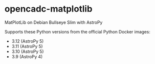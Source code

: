 # opencadc-matplotlib
MatPlotLib on Debian Bullseye Slim with AstroPy

Supports these Python versions from the official
Python Docker images:

- 3.12 (AstroPy 5)
- 3.11 (AstroPy 5)
- 3.10 (AstroPy 5)
- 3.9 (AstroPy 4)

